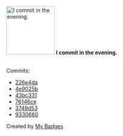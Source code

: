 <img src="https://my-badges.github.io/my-badges/evening-commits.png" alt="I commit in the evening." title="I commit in the evening." width="128">
<strong>I commit in the evening.</strong>
<br><br>

Commits:

- <a href="https://github.com/andrewjswan/matrix-lamp/commit/226e4da41a2ec4af01e3b52bf3c2516bcb26aae3">226e4da</a>
- <a href="https://github.com/andrewjswan/matrix-lamp/commit/4e9025b72a2fb99f126230938f6159d8a2f3ea9f">4e9025b</a>
- <a href="https://github.com/andrewjswan/fastsd-cpu-addon/commit/43bc33145bb4d2f866dc18f5a5dc9409a636a3bf">43bc331</a>
- <a href="https://github.com/andrewjswan/fastsd-cpu-addon/commit/76146cef6d156d2ae8610effa6be22e88137c107">76146ce</a>
- <a href="https://github.com/andrewjswan/matrix-lamp/commit/3749d537f1b66788b2aadbc0097ca72e763f7483">3749d53</a>
- <a href="https://github.com/andrewjswan/matrix-lamp/commit/93306609b51b0b389c414b22971e058a6f87f2d2">9330660</a>


Created by <a href="https://github.com/my-badges/my-badges">My Badges</a>